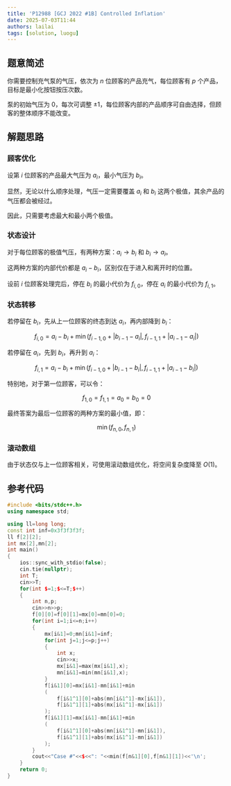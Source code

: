 ```yaml
---
title: 'P12988 [GCJ 2022 #1B] Controlled Inflation'
date: 2025-07-03T11:44
authors: lailai
tags: [solution, luogu]
---
```


<Solution pid="P12988" aid="gqhfbyut" />

<!-- truncate -->

## 题意简述

你需要控制充气泵的气压，依次为 $n$ 位顾客的产品充气，每位顾客有 $p$ 个产品，目标是最小化按钮按压次数。

泵的初始气压为 $0$，每次可调整 $\pm 1$，每位顾客内部的产品顺序可自由选择，但顾客的整体顺序不能改变。

## 解题思路

### 顾客优化

设第 $i$ 位顾客的产品最大气压为 $a_i$，最小气压为 $b_i$。

显然，无论以什么顺序处理，气压一定需要覆盖 $a_i$ 和 $b_i$ 这两个极值，其余产品的气压都会被经过。

因此，只需要考虑最大和最小两个极值。

### 状态设计

对于每位顾客的极值气压，有两种方案：$a_i\to b_i$ 和 $b_i\to a_i$。

这两种方案的内部代价都是 $a_i-b_i$，区别仅在于进入和离开时的位置。

设前 $i$ 位顾客处理完后，停在 $b_i$ 的最小代价为 $f_{i,0}$，停在 $a_i$ 的最小代价为 $f_{i,1}$。

### 状态转移

若停留在 $b_i$，先从上一位顾客的终态到达 $a_i$，再内部降到 $b_i$：

$$
f_{i,0}=a_i-b_i+\min\left(f_{i-1,0}+|b_{i-1}-a_i|,f_{i-1,1}+|a_{i-1}-a_i|\right)
$$

若停留在 $a_i$，先到 $b_i$，再升到 $a_i$：

$$
f_{i,1}=a_i-b_i+\min\left(f_{i-1,0}+|b_{i-1}-b_i|,f_{i-1,1}+|a_{i-1}-b_i|\right)
$$

特别地，对于第一位顾客，可以令：

$$
f_{1,0}=f_{1,1}=a_0=b_0=0
$$

最终答案为最后一位顾客的两种方案的最小值，即：

$$
\min(f_{n,0},f_{n,1})
$$

### 滚动数组

由于状态仅与上一位顾客相关，可使用滚动数组优化，将空间复杂度降至 $O(1)$。

## 参考代码

```cpp
#include <bits/stdc++.h>
using namespace std;

using ll=long long;
const int inf=0x3f3f3f3f;
ll f[2][2];
int mx[2],mn[2];
int main()
{
	ios::sync_with_stdio(false);
	cin.tie(nullptr);
	int T;
	cin>>T;
	for(int $=1;$<=T;$++)
	{
		int n,p;
		cin>>n>>p;
		f[0][0]=f[0][1]=mx[0]=mn[0]=0;
		for(int i=1;i<=n;i++)
		{
			mx[i&1]=0;mn[i&1]=inf;
			for(int j=1;j<=p;j++)
			{
				int x;
				cin>>x;
				mx[i&1]=max(mx[i&1],x);
				mn[i&1]=min(mn[i&1],x);
			}
			f[i&1][0]=mx[i&1]-mn[i&1]+min
			(
				f[i&1^1][0]+abs(mn[i&1^1]-mx[i&1]),
				f[i&1^1][1]+abs(mx[i&1^1]-mx[i&1])
			);
			f[i&1][1]=mx[i&1]-mn[i&1]+min
			(
				f[i&1^1][0]+abs(mn[i&1^1]-mn[i&1]),
				f[i&1^1][1]+abs(mx[i&1^1]-mn[i&1])
			);
		}
		cout<<"Case #"<<$<<": "<<min(f[n&1][0],f[n&1][1])<<'\n';
	}
	return 0;
}
```

